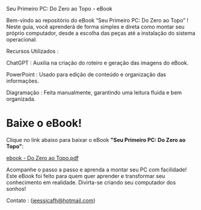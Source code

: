 Seu Primeiro PC: Do Zero ao Topo - eBook

Bem-vindo ao repositório do eBook “Seu Primeiro PC: Do Zero ao Topo” ! Neste guia, você aprenderá de forma simples e direta como montar seu próprio computador, desde a escolha das peças até a instalação do sistema operacional.

Recursos Utilizados :

ChatGPT : Auxilia na criação do roteiro e geração das imagens do eBook.

PowerPoint : Usado para edição de conteúdo e organização das informações.

Diagramação : Feita manualmente, garantindo uma leitura fluida e bem organizada.

# Baixe o eBook!

Clique no link abaixo para baixar o eBook **"Seu Primeiro PC: Do Zero ao Topo"**:

[ebook - Do Zero ao Topo.pdf](https://github.com/user-attachments/files/17998661/ebook.-.Do.Zero.ao.Topo.pdf)


Acompanhe o passo a passo e aprenda a montar seu PC com facilidade!
Este eBook foi feito para quem quer aprender e transformar seu conhecimento em realidade. Divirta-se criando seu computador dos sonhos!

Contato : (jeessicafh@hotmail.com)
